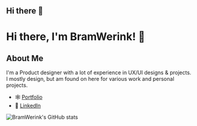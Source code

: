 ## Hi there 👋

<!--
**BramWerink/bramwerink** is a ✨ _special_ ✨ repository because its `README.md` (this file) appears on your GitHub profile.

Here are some ideas to get you started:

- 🔭 I’m currently working on ...
- 🌱 I’m currently learning ...
- 👯 I’m looking to collaborate on ...
- 🤔 I’m looking for help with ...
- 💬 Ask me about ...
- 📫 How to reach me: ...
- 😄 Pronouns: ...
- ⚡ Fun fact: ...
-->
# Hi there, I'm BramWerink! 👋

## About Me

I'm a Product designer with a lot of experience in UX/UI designs & projects. I mostly design, but am found on here for various work and personal projects.

- 🕸️ [Portfolio](https://www.bramwerink.com)
- 👥 [LinkedIn](https://www.linkedin.com/in/bramwerink/)


![BramWerink's GitHub stats](https://github-readme-stats.vercel.app/api?username=BramWerink&show_icons=true&theme=radical)

